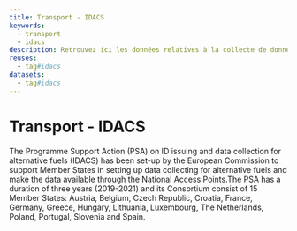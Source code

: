 ```yaml
---
title: Transport - IDACS
keywords:
  - transport
  - idacs
description: Retrouvez ici les données relatives à la collecte de données sur les carburants alternatifs (IDACS)
reuses:
  - tag#idacs
datasets:
  - tag#idacs
---
```

# Transport - IDACS

The Programme Support Action (PSA) on ID issuing and data collection for alternative fuels (IDACS) has been set-up by the European Commission to support Member States in setting up data collecting for alternative fuels and make the data available through the National Access Points.The PSA has a duration of three years (2019-2021) and its Consortium consist of 15 Member States: Austria, Belgium, Czech Republic, Croatia, France, Germany, Greece, Hungary, Lithuania, Luxembourg, The Netherlands, Poland, Portugal, Slovenia and Spain.
